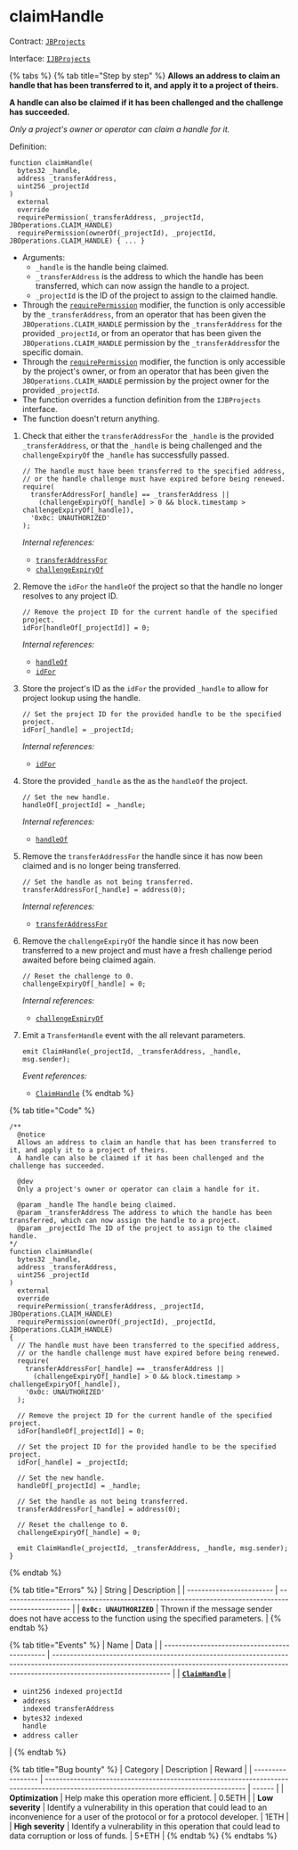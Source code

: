 # claimHandle

Contract: [`JBProjects`](../)

Interface: [`IJBProjects`](../../../interfaces/ijbprojects.md)

{% tabs %}
{% tab title="Step by step" %}
**Allows an address to claim an handle that has been transferred to it, and apply it to a project of theirs.**

**A handle can also be claimed if it has been challenged and the challenge has succeeded.**

_Only a project's owner or operator can claim a handle for it._

Definition:

```solidity
function claimHandle(
  bytes32 _handle,
  address _transferAddress,
  uint256 _projectId
)
  external
  override
  requirePermission(_transferAddress, _projectId, JBOperations.CLAIM_HANDLE)
  requirePermission(ownerOf(_projectId), _projectId, JBOperations.CLAIM_HANDLE) { ... }
```

* Arguments:
  * `_handle` is the handle being claimed.
  * `_transferAddress` is the address to which the handle has been transferred, which can now assign the handle to a project.
  * `_projectId` is the ID of the project to assign to the claimed handle.
* Through the [`requirePermission`](../../or-abstract/jboperatable/modifiers/requirepermission.md) modifier, the function is only accessible by the `_transferAddress`, from an operator that has been given the `JBOperations.CLAIM_HANDLE` permission by the `_transferAddress` for the provided `_projectId`, or from an operator that has been given the `JBOperations.CLAIM_HANDLE` permission by the `_transferAddress`for the specific domain.
* Through the [`requirePermission`](../../or-abstract/jboperatable/modifiers/requirepermission.md) modifier, the function is only accessible by the project's owner, or from an operator that has been given the `JBOperations.CLAIM_HANDLE` permission by the project owner for the provided `_projectId`.
* The function overrides a function definition from the `IJBProjects` interface.
* The function doesn't return anything.



1. Check that either the `transferAddressFor` the `_handle` is the provided `_transferAddress`, or that the `_handle` is being challenged and the `challengeExpiryOf` the `_handle` has successfully passed.

   ```solidity
   // The handle must have been transferred to the specified address,
   // or the handle challenge must have expired before being renewed.
   require(
     transferAddressFor[_handle] == _transferAddress ||
       (challengeExpiryOf[_handle] > 0 && block.timestamp > challengeExpiryOf[_handle]),
     '0x0c: UNAUTHORIZED'
   );
   ```

   _Internal references:_

   * [`transferAddressFor`](../properties/transferaddressfor.md)
   * [`challengeExpiryOf`](../properties/challengeexpiryof.md)
2. Remove the `idFor` the `handleOf` the project so that the handle no longer resolves to any project ID.

   ```solidity
   // Remove the project ID for the current handle of the specified project.
   idFor[handleOf[_projectId]] = 0;
   ```

   _Internal references:_

   * [`handleOf`](../properties/handleof.md)
   * [`idFor`](../properties/idfor.md)
3. Store the project's ID as the `idFor` the provided `_handle` to allow for project lookup using the handle.

   ```solidity
   // Set the project ID for the provided handle to be the specified project.
   idFor[_handle] = _projectId;
   ```

   _Internal references:_

   * [`idFor`](../properties/idfor.md)
4. Store the provided `_handle` as the as the `handleOf` the project.

   ```solidity
   // Set the new handle.
   handleOf[_projectId] = _handle;
   ```

   _Internal references:_

   * [`handleOf`](../properties/handleof.md)
5. Remove the `transferAddressFor` the handle since it has now been claimed and is no longer being transferred.

   ```solidity
   // Set the handle as not being transferred.
   transferAddressFor[_handle] = address(0);
   ```

   _Internal references:_

   * [`transferAddressFor`](../properties/transferaddressfor.md)
6. Remove the `challengeExpiryOf` the handle since it has now been transferred to a new project and must have a fresh challenge period awaited before being claimed again.

   ```solidity
   // Reset the challenge to 0.
   challengeExpiryOf[_handle] = 0;
   ```

   _Internal references:_

   * [`challengeExpiryOf`](../properties/challengeexpiryof.md)
7. Emit a `TransferHandle` event with the all relevant parameters.

   ```solidity
   emit ClaimHandle(_projectId, _transferAddress, _handle, msg.sender);
   ```

   _Event references:_

   * [`ClaimHandle`](../events/claimhandle.md)
{% endtab %}

{% tab title="Code" %}
```solidity
/**
  @notice 
  Allows an address to claim an handle that has been transferred to it, and apply it to a project of theirs.
  A handle can also be claimed if it has been challenged and the challenge has succeeded.

  @dev 
  Only a project's owner or operator can claim a handle for it.

  @param _handle The handle being claimed.
  @param _transferAddress The address to which the handle has been transferred, which can now assign the handle to a project.
  @param _projectId The ID of the project to assign to the claimed handle.
*/
function claimHandle(
  bytes32 _handle,
  address _transferAddress,
  uint256 _projectId
)
  external
  override
  requirePermission(_transferAddress, _projectId, JBOperations.CLAIM_HANDLE)
  requirePermission(ownerOf(_projectId), _projectId, JBOperations.CLAIM_HANDLE)
{
  // The handle must have been transferred to the specified address,
  // or the handle challenge must have expired before being renewed.
  require(
    transferAddressFor[_handle] == _transferAddress ||
      (challengeExpiryOf[_handle] > 0 && block.timestamp > challengeExpiryOf[_handle]),
    '0x0c: UNAUTHORIZED'
  );

  // Remove the project ID for the current handle of the specified project.
  idFor[handleOf[_projectId]] = 0;

  // Set the project ID for the provided handle to be the specified project.
  idFor[_handle] = _projectId;

  // Set the new handle.
  handleOf[_projectId] = _handle;

  // Set the handle as not being transferred.
  transferAddressFor[_handle] = address(0);

  // Reset the challenge to 0.
  challengeExpiryOf[_handle] = 0;

  emit ClaimHandle(_projectId, _transferAddress, _handle, msg.sender);
}
```
{% endtab %}

{% tab title="Errors" %}
| String                   | Description                                                                                       |
| ------------------------ | ------------------------------------------------------------------------------------------------- |
| **`0x0c: UNAUTHORIZED`** | Thrown if the message sender does not have access to the function using the specified parameters. |
{% endtab %}

{% tab title="Events" %}
| Name                                          | Data                                                                                                                                                                                          |
| --------------------------------------------- | --------------------------------------------------------------------------------------------------------------------------------------------------------------------------------------------- |
| [**`ClaimHandle`**](../events/claimhandle.md) | <ul><li><code>uint256 indexed projectId</code></li><li><code>address indexed transferAddress</code></li><li><code>bytes32 indexed handle</code></li><li><code>address caller</code></li></ul> |
{% endtab %}

{% tab title="Bug bounty" %}
| Category          | Description                                                                                                                            | Reward |
| ----------------- | -------------------------------------------------------------------------------------------------------------------------------------- | ------ |
| **Optimization**  | Help make this operation more efficient.                                                                                               | 0.5ETH |
| **Low severity**  | Identify a vulnerability in this operation that could lead to an inconvenience for a user of the protocol or for a protocol developer. | 1ETH   |
| **High severity** | Identify a vulnerability in this operation that could lead to data corruption or loss of funds.                                        | 5+ETH  |
{% endtab %}
{% endtabs %}
